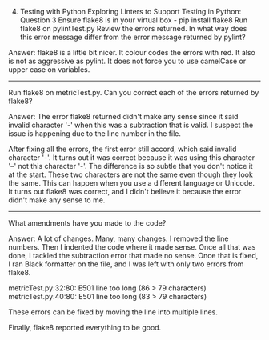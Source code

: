 4. Testing with Python
Exploring Linters to Support Testing in Python: Question 3
Ensure flake8 is in your virtual box -
    pip install flake8
Run flake8 on pylintTest.py
Review the errors returned. In what way does this error message differ from the error message returned by pylint?

Answer:
flake8 is a little bit nicer. It colour codes the errors with red. 
It also is not as aggressive as pylint. It does not force you to use camelCase or upper case on variables.

---------------

Run flake8 on metricTest.py.
Can you correct each of the errors returned by flake8?

Answer:
The error flake8 returned didn't make any sense since it said invalid character '-' when this was a subtraction that is valid. I suspect the issue is happening due to the line number in the file.

After fixing all the errors, the first error still accord, which said invalid character '-'. It turns out it was correct because it was using this character '–' not this character '-'. The difference is so subtle that you don't notice it at the start. These two characters are not the same even though they look the same. This can happen when you use a different language or Unicode. It turns out flake8 was correct, and I didn't believe it because the error didn't make any sense to me.

---------------

What amendments have you made to the code?

Answer:
A lot of changes. Many, many changes. I removed the line numbers. Then I indented the code where it made sense. Once all that was done, I tackled the subtraction error that made no sense. Once that is fixed, I ran Black formatter on the file, and I was left with only two errors from flake8.

metricTest.py:32:80: E501 line too long (86 > 79 characters)
metricTest.py:40:80: E501 line too long (83 > 79 characters)

These errors can be fixed by moving the line into multiple lines.

Finally, flake8 reported everything to be good.